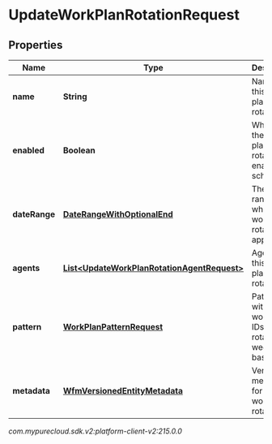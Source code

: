 # UpdateWorkPlanRotationRequest


## Properties

| Name | Type | Description | Notes |
| ------------ | ------------- | ------------- | ------------- |
| **name** | **String** | Name of this work plan rotation |  [optional] |
| **enabled** | **Boolean** | Whether the work plan rotation is enabled for scheduling |  [optional] |
| **dateRange** | [**DateRangeWithOptionalEnd**](DateRangeWithOptionalEnd) | The date range to which this work plan rotation applies |  [optional] |
| **agents** | [**List&lt;UpdateWorkPlanRotationAgentRequest&gt;**](UpdateWorkPlanRotationAgentRequest) | Agents in this work plan rotation |  [optional] |
| **pattern** | [**WorkPlanPatternRequest**](WorkPlanPatternRequest) | Pattern with list of work plan IDs that rotate on a weekly basis |  [optional] |
| **metadata** | [**WfmVersionedEntityMetadata**](WfmVersionedEntityMetadata) | Version metadata for this work plan rotation |  |




_com.mypurecloud.sdk.v2:platform-client-v2:215.0.0_
